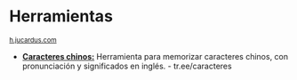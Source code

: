 # Herramientas
<sup>[h.jucardus.com](https://h.jucardus.com)</sup>

* [**Caracteres chinos:**](https://tr.ee/caracteres) Herramienta para memorizar caracteres chinos, con pronunciación y significados en inglés. - tr.ee/caracteres
